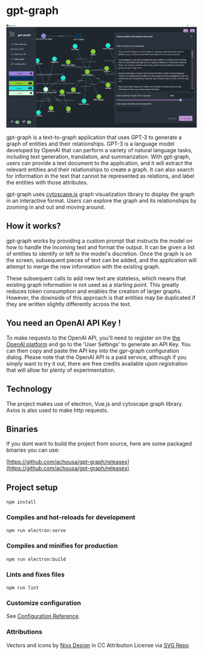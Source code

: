 # gpt-graph

![gpt-graph](https://github.com/achousa/gpt-graph/blob/main/extras/gpt-graph.png?raw=true)

gpt-graph is a text-to-graph application that uses GPT-3 to generate a graph of entities and their relationships. GPT-3 is a language model developed by OpenAI that can perform a variety of natural language tasks, including text generation, translation, and summarization. With gpt-graph, users can provide a text document to the application, and it will extract the relevant entities and their relationships to create a graph. It can also search for information in the text that cannot be represented as relations, and label the entities with those attributes.

gpt-graph uses [cytoscape.js](https://js.cytoscape.org/) graph visualization library to display the graph in an interactive format. Users can explore the graph and its relationships by zooming in and out and moving around.

## How it works?

gpt-graph works by providing a custom prompt that instructs the model on how to handle the incoming text and format the output. It can be given a list of entities to identify or left to the model's discretion. Once the graph is on the screen, subsequent pieces of text can be added, and the application will attempt to merge the new information with the existing graph.

These subsequent calls to add new text are stateless, which means that existing graph information is not used as a starting point. This greatly reduces token consumption and enables the creation of larger graphs. However, the downside of this approach is that entities may be duplicated if they are written slightly differently across the text.

## You need an OpenAI API Key !

To make requests to the OpenAI API, you'll need to register on the [the OpenAI platform](https://platform.openai.com) and go to the 'User Settings' to generate an API Key. You can then copy and paste the API key into the gpr-graph configuration dialog. Please note that the OpenAI API is a paid service, although if you simply want to try it out, there are free credits available upon registration that will allow for plenty of experimentation.

## Technology

The project makes use of electron, Vue.js and cytoscape graph library. Axios is also used to make http requests.

## Binaries

If you dont want to build the project from source, here are some packaged binaries you can use:

[https://github.com/achousa/gpt-graph/releases](https://github.com/achousa/gpt-graph/releases)

## Project setup
```
npm install
```

### Compiles and hot-reloads for development
```
npm run electron:serve
```

### Compiles and minifies for production
```
npm run electron:build
```

### Lints and fixes files
```
npm run lint
```

### Customize configuration
See [Configuration Reference](https://cli.vuejs.org/config/).

### Attributions

Vectors and icons by <a href="https://dribbble.com/nixxdsgn?ref=svgrepo.com" target="_blank">Nixx Design</a> in CC Attribution License via <a href="https://www.svgrepo.com/" target="_blank">SVG Repo</a>
